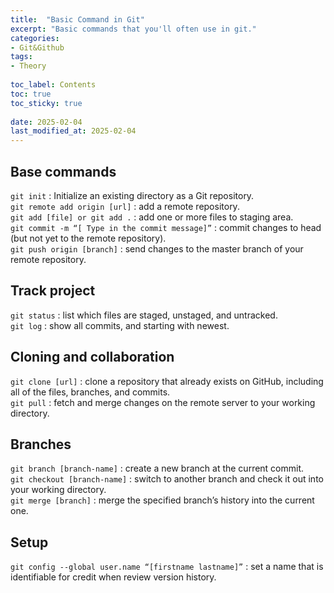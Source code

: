```yaml
---
title:  "Basic Command in Git"
excerpt: "Basic commands that you'll often use in git."
categories: 
- Git&Github
tags:
- Theory
 
toc_label: Contents
toc: true
toc_sticky: true
 
date: 2025-02-04
last_modified_at: 2025-02-04
---
```


## Base commands

`git init` : Initialize an existing directory as a Git repository.  
`git remote add origin [url]` : add a remote repository.  
`git add [file] or git add .` : add one or more files to staging area.  
`git commit -m “[ Type in the commit message]”` : commit changes to head (but not yet to the remote repository).  
`git push origin [branch]` : send changes to the master branch of your remote repository.  

## Track project

`git status` : list which files are staged, unstaged, and untracked.  
`git log` : show all commits, and starting with newest.  

## Cloning and collaboration
`git clone [url]` : clone a repository that already exists on GitHub, including all of the files, branches, and commits.  
`git pull` : fetch and merge changes on the remote server to your working directory.  

## Branches
`git branch [branch-name]` : create a new branch at the current commit.  
`git checkout [branch-name]` : switch to another branch and check it out into your working directory.  
`git merge [branch]` : merge the specified branch’s history into the current one.  

## Setup
`git config --global user.name “[firstname lastname]”` : set a name that is identifiable for credit when review version history.  

